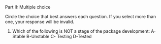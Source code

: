 Part II: Multiple choice

Circle the choice that best answers each question. If you select more than one, your response will be invalid.

1. Which of the following is NOT a stage of the package development: A- Stable B-Unstable C- Testing D-Tested
